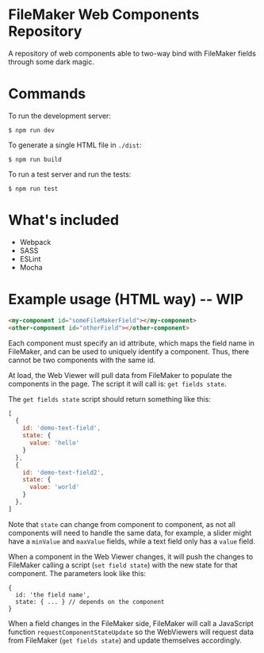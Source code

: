 # FileMaker Web Components Repository
A repository of web components able to two-way bind with FileMaker fields
through some dark magic.

# Commands
To run the development server:

    $ npm run dev

To generate a single HTML file in `./dist`:

    $ npm run build

To run a test server and run the tests:

    $ npm run test

# What's included

* Webpack
* SASS
* ESLint
* Mocha

# Example usage (HTML way) -- WIP

```html
<my-component id="someFileMakerField"></my-component>
<other-component id="otherField"></other-component>
```

Each component must specify an id attribute, which maps the field name in
FileMaker, and can be used to uniquely identify a component. Thus, there
cannot be two components with the same id.

At load, the Web Viewer will pull data from FileMaker to populate the
components in the page. The script it will call is: `get fields state`.

The `get fields state` script should return something like this:

```javascript
[
  {
    id: 'demo-text-field',
    state: {
      value: 'hello'
    }
  },
  {
    id: 'demo-text-field2',
    state: {
      value: 'world'
    }
  },
]
```

Note that `state` can change from component to component, as not all
components will need to handle the same data, for example, a slider might have
a `minValue` and `maxValue` fields, while a text field only has a `value`
field.

When a component in the Web Viewer changes, it will push the changes to
FileMaker calling a script (`set field state`) with the new state for that
component. The parameters look like this:

```
{
  id: 'the field name',
  state: { ... } // depends on the component
}
```

When a field changes in the FileMaker side, FileMaker will call a JavaScript
function `requestComponentStateUpdate` so the WebViewers will request data
from FileMaker (`get fields state`) and update themselves accordingly.
